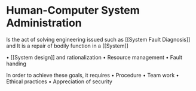 # Human-Computer System Administration
Is the act of solving engineering issued such as [[System Fault Diagnosis]] and It is a repair of bodily function in a [[System]]

• [[System design]] and rationalization
• Resource management
• Fault  handing 

In order to achieve these goals, it requires
• Procedure
• Team work
• Ethical practices
• Appreciation of security


